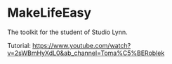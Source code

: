 # MakeLifeEasy
The toolkit for the student of Studio Lynn.

Tutorial: https://www.youtube.com/watch?v=2sWBmHyXdL0&ab_channel=Toma%C5%BERoblek
